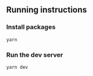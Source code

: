 ## Running instructions

### Install packages

<code>yarn</code>

### Run the dev server

<code>yarn dev</code>